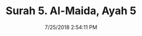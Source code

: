 ---
title       : "Surah 5. Al-Maida, Ayah 5"
date        : 7/25/2018 2:54:11 PM
draft       : false
type        : "quran"
layout      : "compare"
BookCode    : "CMP"
SurahNumber : "5"
AyahNumber  : "5"
TotalAyah   : "120"
---